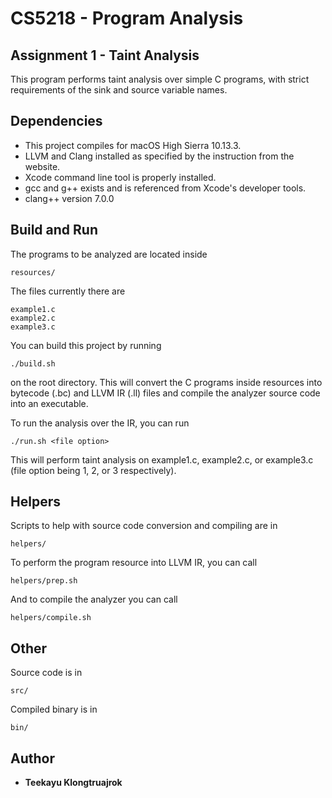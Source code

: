 # CS5218 - Program Analysis
## Assignment 1 - Taint Analysis

This program performs taint analysis over simple C programs, with strict requirements of the sink and source variable names.

## Dependencies

* This project compiles for macOS High Sierra 10.13.3.
* LLVM and Clang installed as specified by the instruction from the website.
* Xcode command line tool is properly installed.
* gcc and g++ exists and is referenced from Xcode's developer tools.
* clang++ version 7.0.0

## Build and Run

The programs to be analyzed are located inside
```
resources/
```
The files currently there are

```
example1.c
example2.c
example3.c
```

You can build this project by running
```
./build.sh
```
on the root directory. This will convert the C programs inside resources into bytecode (.bc) and LLVM IR (.ll) files and compile the analyzer source code into an executable.

To run the analysis over the IR, you can run
```
./run.sh <file option>
```
This will perform taint analysis on example1.c, example2.c, or example3.c (file option being 1, 2, or 3 respectively).

## Helpers

Scripts to help with source code conversion and compiling are in
```
helpers/
```
To perform the program resource into LLVM IR, you can call
```
helpers/prep.sh
```
And to compile the analyzer you can call
```
helpers/compile.sh
```

## Other

Source code is in
```
src/
```

Compiled binary is in
```
bin/
```

## Author

* **Teekayu Klongtruajrok**
